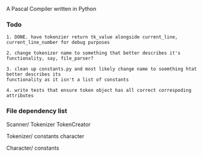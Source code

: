 A Pascal Compiler written in Python

### Todo

    1. DONE. have tokenzier return tk_value alongside current_line, current_line_number for debug purposes

    2. change tokenizer name to something that better describes it's functionality, say, file_parser?

    3. clean up constants.py and most likely change name to soemthing htat better describes its 
    functionality as it isn't a list of constants 

    4. write tests that ensure token object has all correct correspoding attributes 

### File dependency list

Scanner/
    Tokenizer
    TokenCreator

Tokenizer/
    constants 
    character

Character/
    constants

